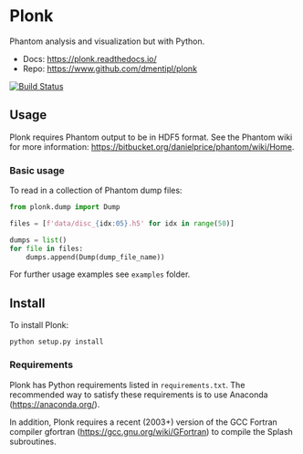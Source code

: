 Plonk
=====

Phantom analysis and visualization but with Python.

+ Docs: https://plonk.readthedocs.io/
+ Repo: https://www.github.com/dmentipl/plonk

[![Build Status](https://travis-ci.com/dmentipl/plonk.svg?token=AL8sPDxCNprS78nBjSQh&branch=master)](https://travis-ci.com/dmentipl/plonk)

Usage
-----

Plonk requires Phantom output to be in HDF5 format. See the Phantom wiki for more information: https://bitbucket.org/danielprice/phantom/wiki/Home.

### Basic usage

To read in a collection of Phantom dump files:

```python
from plonk.dump import Dump

files = [f'data/disc_{idx:05}.h5' for idx in range(50)]

dumps = list()
for file in files:
    dumps.append(Dump(dump_file_name))
```

For further usage examples see `examples` folder.

Install
-------

To install Plonk:

```
python setup.py install
```

### Requirements

Plonk has Python requirements listed in `requirements.txt`. The recommended way to satisfy these requirements is to use Anaconda (https://anaconda.org/).

In addition, Plonk requires a recent (2003+) version of the GCC Fortran compiler gfortran (https://gcc.gnu.org/wiki/GFortran) to compile the Splash subroutines.
